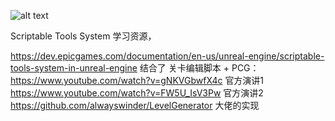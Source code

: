 ![alt text](../assets/images/08scriptabletools_image.png)

Scriptable Tools System 学习资源，

https://dev.epicgames.com/documentation/en-us/unreal-engine/scriptable-tools-system-in-unreal-engine
结合了 关卡编辑脚本 + PCG：
 https://www.youtube.com/watch?v=gNKVGbwfX4c 官方演讲1
https://www.youtube.com/watch?v=FW5U_IsV3Pw  官方演讲2
https://github.com/alwayswinder/LevelGenerator   大佬的实现